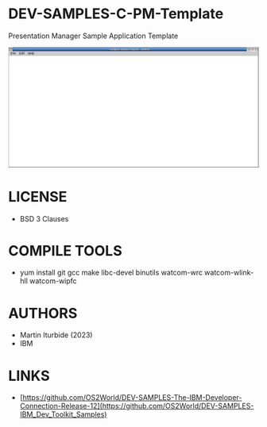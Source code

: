 # DEV-SAMPLES-C-PM-Template
Presentation Manager Sample Application Template

![Template ScreenShot](/wiki/Template_001.png)

LICENSE
===============
* BSD 3 Clauses

COMPILE TOOLS
===============
* yum install git gcc make libc-devel binutils watcom-wrc watcom-wlink-hll watcom-wipfc
 
AUTHORS
===============
* Martin Iturbide (2023)
* IBM

LINKS
===============
* [https://github.com/OS2World/DEV-SAMPLES-The-IBM-Developer-Connection-Release-12](https://github.com/OS2World/DEV-SAMPLES-IBM_Dev_Toolkit_Samples)
